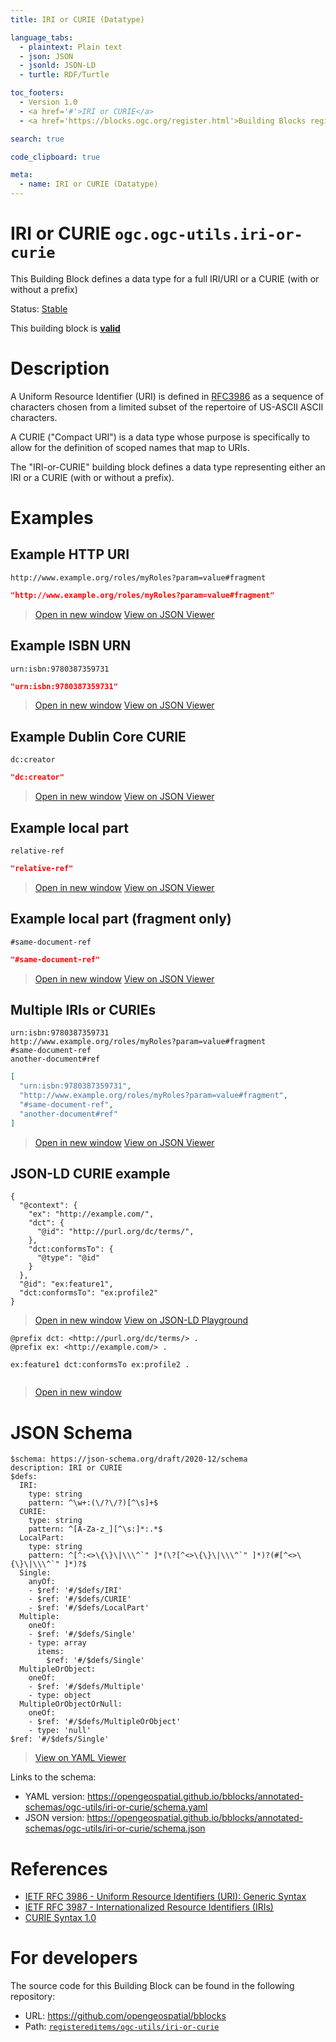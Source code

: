 ```yaml
---
title: IRI or CURIE (Datatype)

language_tabs:
  - plaintext: Plain text
  - json: JSON
  - jsonld: JSON-LD
  - turtle: RDF/Turtle

toc_footers:
  - Version 1.0
  - <a href='#'>IRI or CURIE</a>
  - <a href='https://blocks.ogc.org/register.html'>Building Blocks register</a>

search: true

code_clipboard: true

meta:
  - name: IRI or CURIE (Datatype)
---
```



# IRI or CURIE `ogc.ogc-utils.iri-or-curie`

This Building Block defines a data type for a full IRI/URI or a CURIE (with or without a prefix)

<p class="status">
    <span data-rainbow-uri="http://www.opengis.net/def/status">Status</span>:
    <a href="http://www.opengis.net/def/status/stable" target="_blank" data-rainbow-uri>Stable</a>
</p>

<aside class="success">
This building block is <strong><a href="https://github.com/opengeospatial/bblocks/blob/master/tests/ogc-utils/iri-or-curie/" target="_blank">valid</a></strong>
</aside>

# Description

A Uniform Resource Identifier (URI) is defined in [RFC3986](https://www.ietf.org/rfc/rfc3986.txt) as a
sequence of characters chosen from a limited subset of the repertoire
of US-ASCII ASCII characters.

A CURIE ("Compact URI") is a data type whose purpose is specifically to allow for the definition
of scoped names that map to URIs.

The "IRI-or-CURIE" building block defines a data type representing either an IRI or a CURIE (with or without a prefix).
# Examples

## Example HTTP URI



```plaintext
http://www.example.org/roles/myRoles?param=value#fragment
```



```json
"http://www.example.org/roles/myRoles?param=value#fragment"
```

<blockquote class="lang-specific json">
  <p class="example-links">
    <a target="_blank" href="https://opengeospatial.github.io/bblocks/tests/ogc-utils/iri-or-curie/example_1_2.json">Open in new window</a>
    <a target="_blank" href="https://avillar.github.io/TreedocViewer/?dataParser=json&amp;dataUrl=https%3A%2F%2Fopengeospatial.github.io%2Fbblocks%2Ftests%2Fogc-utils%2Firi-or-curie%2Fexample_1_2.json&amp;expand=2&amp;option=%7B%22showTable%22%3A+false%7D">View on JSON Viewer</a></p>
</blockquote>



## Example ISBN URN



```plaintext
urn:isbn:9780387359731
```



```json
"urn:isbn:9780387359731"
```

<blockquote class="lang-specific json">
  <p class="example-links">
    <a target="_blank" href="https://opengeospatial.github.io/bblocks/tests/ogc-utils/iri-or-curie/example_2_2.json">Open in new window</a>
    <a target="_blank" href="https://avillar.github.io/TreedocViewer/?dataParser=json&amp;dataUrl=https%3A%2F%2Fopengeospatial.github.io%2Fbblocks%2Ftests%2Fogc-utils%2Firi-or-curie%2Fexample_2_2.json&amp;expand=2&amp;option=%7B%22showTable%22%3A+false%7D">View on JSON Viewer</a></p>
</blockquote>



## Example Dublin Core CURIE



```plaintext
dc:creator
```



```json
"dc:creator"
```

<blockquote class="lang-specific json">
  <p class="example-links">
    <a target="_blank" href="https://opengeospatial.github.io/bblocks/tests/ogc-utils/iri-or-curie/example_3_2.json">Open in new window</a>
    <a target="_blank" href="https://avillar.github.io/TreedocViewer/?dataParser=json&amp;dataUrl=https%3A%2F%2Fopengeospatial.github.io%2Fbblocks%2Ftests%2Fogc-utils%2Firi-or-curie%2Fexample_3_2.json&amp;expand=2&amp;option=%7B%22showTable%22%3A+false%7D">View on JSON Viewer</a></p>
</blockquote>



## Example local part



```plaintext
relative-ref
```



```json
"relative-ref"
```

<blockquote class="lang-specific json">
  <p class="example-links">
    <a target="_blank" href="https://opengeospatial.github.io/bblocks/tests/ogc-utils/iri-or-curie/example_4_2.json">Open in new window</a>
    <a target="_blank" href="https://avillar.github.io/TreedocViewer/?dataParser=json&amp;dataUrl=https%3A%2F%2Fopengeospatial.github.io%2Fbblocks%2Ftests%2Fogc-utils%2Firi-or-curie%2Fexample_4_2.json&amp;expand=2&amp;option=%7B%22showTable%22%3A+false%7D">View on JSON Viewer</a></p>
</blockquote>



## Example local part (fragment only)



```plaintext
#same-document-ref
```



```json
"#same-document-ref"
```

<blockquote class="lang-specific json">
  <p class="example-links">
    <a target="_blank" href="https://opengeospatial.github.io/bblocks/tests/ogc-utils/iri-or-curie/example_5_2.json">Open in new window</a>
    <a target="_blank" href="https://avillar.github.io/TreedocViewer/?dataParser=json&amp;dataUrl=https%3A%2F%2Fopengeospatial.github.io%2Fbblocks%2Ftests%2Fogc-utils%2Firi-or-curie%2Fexample_5_2.json&amp;expand=2&amp;option=%7B%22showTable%22%3A+false%7D">View on JSON Viewer</a></p>
</blockquote>



## Multiple IRIs or CURIEs



```plaintext
urn:isbn:9780387359731
http://www.example.org/roles/myRoles?param=value#fragment
#same-document-ref
another-document#ref

```



```json
[
  "urn:isbn:9780387359731",
  "http://www.example.org/roles/myRoles?param=value#fragment",
  "#same-document-ref",
  "another-document#ref"
]

```

<blockquote class="lang-specific json">
  <p class="example-links">
    <a target="_blank" href="https://opengeospatial.github.io/bblocks/tests/ogc-utils/iri-or-curie/example_6_2.json">Open in new window</a>
    <a target="_blank" href="https://avillar.github.io/TreedocViewer/?dataParser=json&amp;dataUrl=https%3A%2F%2Fopengeospatial.github.io%2Fbblocks%2Ftests%2Fogc-utils%2Firi-or-curie%2Fexample_6_2.json&amp;expand=2&amp;option=%7B%22showTable%22%3A+false%7D">View on JSON Viewer</a></p>
</blockquote>



## JSON-LD CURIE example



```jsonld
{
  "@context": {
    "ex": "http://example.com/",
    "dct": {
      "@id": "http://purl.org/dc/terms/",
    },
    "dct:conformsTo": {
      "@type": "@id"
    }
  },
  "@id": "ex:feature1",
  "dct:conformsTo": "ex:profile2" 
}

```

<blockquote class="lang-specific jsonld">
  <p class="example-links">
    <a target="_blank" href="https://opengeospatial.github.io/bblocks/tests/ogc-utils/iri-or-curie/example_7_1.jsonld">Open in new window</a>
    <a target="_blank" href="https://json-ld.org/playground/#json-ld=https%3A%2F%2Fopengeospatial.github.io%2Fbblocks%2Ftests%2Fogc-utils%2Firi-or-curie%2Fexample_7_1.jsonld">View on JSON-LD Playground</a>
</blockquote>




```turtle
@prefix dct: <http://purl.org/dc/terms/> .
@prefix ex: <http://example.com/> .

ex:feature1 dct:conformsTo ex:profile2 .


```

<blockquote class="lang-specific turtle">
  <p class="example-links">
    <a target="_blank" href="https://opengeospatial.github.io/bblocks/tests/ogc-utils/iri-or-curie/example_7_1.ttl">Open in new window</a>
</blockquote>



# JSON Schema

```yaml--schema
$schema: https://json-schema.org/draft/2020-12/schema
description: IRI or CURIE
$defs:
  IRI:
    type: string
    pattern: ^\w+:(\/?\/?)[^\s]+$
  CURIE:
    type: string
    pattern: ^[A-Za-z_][^\s:]*:.*$
  LocalPart:
    type: string
    pattern: ^[^:<>\{\}\|\\\^`" ]*(\?[^<>\{\}\|\\\^`" ]*)?(#[^<>\{\}\|\\\^`" ]*)?$
  Single:
    anyOf:
    - $ref: '#/$defs/IRI'
    - $ref: '#/$defs/CURIE'
    - $ref: '#/$defs/LocalPart'
  Multiple:
    oneOf:
    - $ref: '#/$defs/Single'
    - type: array
      items:
        $ref: '#/$defs/Single'
  MultipleOrObject:
    oneOf:
    - $ref: '#/$defs/Multiple'
    - type: object
  MultipleOrObjectOrNull:
    oneOf:
    - $ref: '#/$defs/MultipleOrObject'
    - type: 'null'
$ref: '#/$defs/Single'

```

> <a target="_blank" href="https://avillar.github.io/TreedocViewer/?dataParser=yaml&amp;dataUrl=https%3A%2F%2Fopengeospatial.github.io%2Fbblocks%2Fannotated-schemas%2Fogc-utils%2Firi-or-curie%2Fschema.yaml&amp;expand=2&amp;option=%7B%22showTable%22%3A+false%7D">View on YAML Viewer</a>

Links to the schema:

* YAML version: <a href="https://opengeospatial.github.io/bblocks/annotated-schemas/ogc-utils/iri-or-curie/schema.yaml" target="_blank">https://opengeospatial.github.io/bblocks/annotated-schemas/ogc-utils/iri-or-curie/schema.yaml</a>
* JSON version: <a href="https://opengeospatial.github.io/bblocks/annotated-schemas/ogc-utils/iri-or-curie/schema.json" target="_blank">https://opengeospatial.github.io/bblocks/annotated-schemas/ogc-utils/iri-or-curie/schema.json</a>

# References

* [IETF RFC 3986 - Uniform Resource Identifiers (URI): Generic Syntax](https://www.ietf.org/rfc/rfc3986.txt)
* [IETF RFC 3987 - Internationalized Resource Identifiers (IRIs)](https://www.ietf.org/rfc/rfc3987.txt)
* [CURIE Syntax 1.0](https://www.w3.org/TR/curie/)

# For developers

The source code for this Building Block can be found in the following repository:

* URL: <a href="https://github.com/opengeospatial/bblocks" target="_blank">https://github.com/opengeospatial/bblocks</a>
* Path:
<code><a href="https://github.com/opengeospatial/bblocks/blob/HEAD/registereditems/ogc-utils/iri-or-curie" target="_blank">registereditems/ogc-utils/iri-or-curie</a></code>

